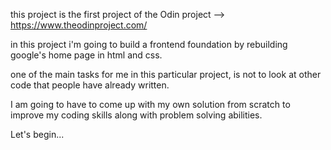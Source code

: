 this project is the first project of the Odin project --> https://www.theodinproject.com/

in this project i'm going to build a frontend foundation by rebuilding google's home page in html and css.

one of the main tasks for me in this particular project, is not to look at other code that people have already written.

I am going to have to come up with my own solution from scratch to improve my coding skills along with problem solving abilities.

Let's begin...